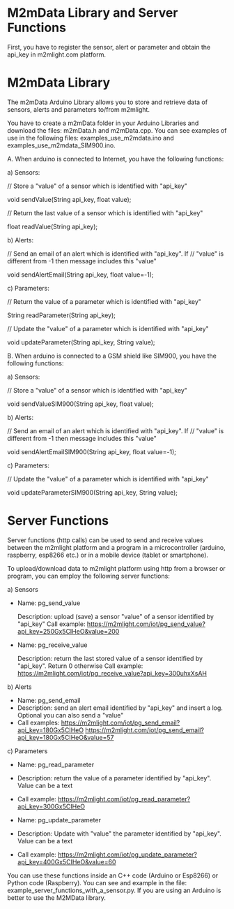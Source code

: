 # M2mData Library and Server Functions 

First, you have to register the sensor, alert or parameter and obtain the api_key in m2mlight.com platform.


# M2mData Library

The m2mData Arduino Library allows you to store and retrieve data of sensors, alerts and parameters to/from m2mlight.

You have to create a m2mData folder in your Arduino Libraries and download the files: m2mData.h and m2mData.cpp. You can see examples of use in the following files: examples_use_m2mdata.ino and examples_use_m2mdata_SIM900.ino.

A. When arduino is connected to Internet, you have the following functions: 

a) Sensors:

 // Store a "value" of a sensor which is identified with "api_key"
 
  void sendValue(String api_key, float value);  

 // Return the last value of a sensor which is identified with "api_key"
 
 float readValue(String api_key);


b) Alerts:
    
 // Send an email of an alert which is identified with "api_key". If 
 // "value" is different from -1 then message includes this "value"
 
 void sendAlertEmail(String api_key, float value=-1); 


c) Parameters:

 // Return the value of a parameter which is identified with "api_key"
 
 String readParameter(String api_key);

 // Update the "value" of a parameter which is identified with "api_key"
 
 void updateParameter(String api_key, String value);
 


B. When arduino is connected to a GSM shield like SIM900, you have the following functions:

a) Sensors:

// Store a "value" of a sensor which is identified with "api_key"

void sendValueSIM900(String api_key, float value);  

b) Alerts:

// Send an email of an alert which is identified with "api_key". If 
// "value" is different from -1 then message includes this "value"

void sendAlertEmailSIM900(String api_key, float value=-1); 

c) Parameters:

// Update the "value" of a parameter which is identified with "api_key"

void updateParameterSIM900(String api_key, String value);


# Server Functions

Server functions (http calls) can be used to send and receive values between the m2mlight platform and a program in a microcontroller (arduino, raspberry, esp8266 etc.) or in a mobile device (tablet or smartphone).

To upload/download data to m2mlight platform using http from a browser or program, you can employ the following server functions:

a) Sensors

- Name: pg_send_value

  Description: upload (save) a sensor "value" of a sensor identified by "api_key"
  Call example: https://m2mlight.com/iot/pg_send_value?api_key=250Gx5CIHeO&value=200 

- Name: pg_receive_value

  Description: return the last stored value of a sensor identified by "api_key". Return 0 otherwise
  Call example: https://m2mlight.com/iot/pg_receive_value?api_key=300uhxXsAH

b) Alerts

- Name: pg_send_email
- Description: send an alert email identified by "api_key" and insert a log. Optional you can
  also send  a "value" 
- Call examples: https://m2mlight.com/iot/pg_send_email?api_key=180Gx5CIHeO 
                 https://m2mlight.com/iot/pg_send_email?api_key=180Gx5CIHeO&value=57


c) Parameters

- Name: pg_read_parameter
- Description: return the value of a parameter identified by "api_key". Value can be a text
- Call example: https://m2mlight.com/iot/pg_read_parameter?api_key=300Gx5CIHeO 

- Name: pg_update_parameter 
- Description: Update with "value" the parameter identified by "api_key". Value can be a text
- Call example: https://m2mlight.com/iot/pg_update_parameter?api_key=400Gx5CIHeO&value=60


You can use these functions inside an C++ code (Arduino or Esp8266) or Python code (Raspberry).  You can see and example in the file: example_server_functions_with_a_sensor.py. If you are using an Arduino is better to use the M2MData library.

